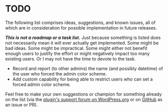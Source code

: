 # TODO

The following list comprises ideas, suggestions, and known issues, all of which are in consideration for possible implementation in future releases.

***This is not a roadmap or a task list.*** Just because something is listed does not necessarily mean it will ever actually get implemented. Some might be bad ideas. Some might be impractical. Some might either not benefit enough users to justify the effort or might negatively impact too many existing users. Or I may not have the time to devote to the task.

* Record and report (to other admins) the name (and possibly datetime) of the user who forced the admin color scheme.
* Add custom capability for being able to restrict users who can set a forced admin color scheme.

Feel free to make your own suggestions or champion for something already on the list (via the [plugin's support forum on WordPress.org](https://wordpress.org/support/plugin/force-admin-color-scheme/) or on [GitHub](https://github.com/coffee2code/force-admin-color-scheme/) as an issue or PR).
